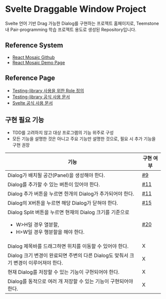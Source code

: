 # Svelte Draggable Window Project

Svelte 언어 기반 Drag 가능한 Dialog를 구현하는 프로젝트 홈페이지로, Teemstone 내 Pair-programming 학습 프로젝트 용도로 생성된 Repository입니다.

## Reference System

- [React Mosaic Github](https://github.com/nomcopter/react-mosaic)
- [React Mosaic Demo Page](https://nomcopter.github.io/react-mosaic/)

## Reference Page

- [Testing-library 사용을 위한 Role 정의](https://www.w3.org/WAI/PF/HTML/wiki/RoleAttribute)
- [Testing-library 공식 사용 문서](https://testing-library.com/docs/)
- [Svelte 공식 사용 문서](https://svelte.dev/docs)

## 구현 필요 기능
- TDD를 고려하지 않고 대상 프로그램의 기능 위주로 구성
- 모든 기능을 설명한 것은 아니고 주요 기능만 설명한 것으로, 필요 시 추가 기능을 구현 권장

|기능|구현 여부|
|---|---|
|Dialog가 배치될 공간(Panel)을 생성해야 한다.|[#9](https://github.com/teemstone-lab/draggable/issues/9)|
|Dialog를 추가할 수 있는 버튼이 있어야 한다.|[#11](https://github.com/teemstone-lab/draggable/issues/11)|
|Dialog 추가 버튼을 누르면 한개의 Dialog가 추가되어야 한다.|[#11](https://github.com/teemstone-lab/draggable/issues/11)|
|Dialog의 X버튼을 누르면 해당 Dialog가 닫혀야 한다.|[#15](https://github.com/teemstone-lab/draggable/issues/15)|
|Dialog Split 버튼을 누르면 현재의 Dialog 크기를 기준으로 <ul><li>W>H일 경우 열분할,</li><li>H>W일 경우 행분할을 해야 한다.</li></ul>|[#20](https://github.com/teemstone-lab/draggable/issues/20)|
|Dialog 제목바를 드래그하면 위치를 이동할 수 있어야 한다.|X|
|Dialog 크기 변경이 완료되면 주변의 다른 Dialog도 맞춰서 크기 변경이 이루어져야 한다.|X|
|현재 Dialog를 저장할 수 있는 기능이 구현되어야 한다.|X|
|Dialog를 동적으로 여러 개 저장할 수 있는 기능이 구현되어야 한다.|X|

